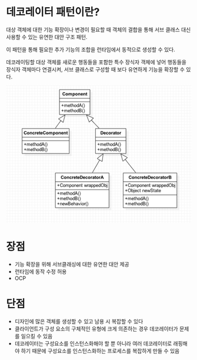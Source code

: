 # 데코레이터 패턴이란?
대상 객체에 대한 기능 확장이나 변경이 필요할 때 객체의 결합을 통해 서브 클래스 대신 사용할 수 있는 유연한 대안 구조 패턴.

이 패턴을 통해 필요한 추가 기능의 조합을 런타임에서 동적으로 생성할 수 있다.

데코레이팅할 대상 객체를 새로운 행동들을 포함한 특수 장식자 객체에 넣어 행동들을 장식자 객체마다 연결시켜,
서브 클래스로 구성할 때 보다 유연하게 기능을 확장할 수 있다.

![img.png](img.png)

# 장점
- 기능 확장을 위해 서브클래싱에 대한 유연한 대안 제공
- 런타임에 동작 수정 허용
- OCP
# 단점
- 디자인에 많은 객체를 생성할 수 있고 남용 시 복잡할 수 있다
- 클라이언트가 구성 요소의 구체적인 유형에 크게 의존하는 경우 데코레이터가 문제를 일으킬 수 있음
- 데코레이터는 구성요소를 인스턴스화해야 할 뿐 아니라 여러 데코레이터로 래핑해야 하기 때문에 구성요소를 인스턴스화하는 프로세스를 복잡하게 만들 수 있음